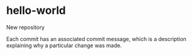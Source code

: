 # hello-world
New repository


Each commit has an associated commit message, which is a description explaining why a particular change was made. 
